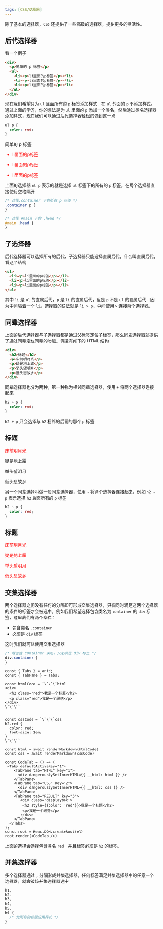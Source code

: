 ```yaml
---
tags: [CSS/选择器]
---
```


除了基本的选择器，`CSS` 还提供了一些高级的选择器，提供更多的灵活性。

## 后代选择器

看一个例子

```html
<div>
  <p>简单的 p 标签</p>
  <ul>
    <li><p>li里面的p标签</p></li>
    <li><p>li里面的p标签</p></li>
    <li><p>li里面的p标签</p></li>
  </ul>
</div>
```

现在我们希望只为 `ul` 里面所有的 `p` 标签添加样式，在 `ul` 外面的 `p` 不添加样式。通过上面的学习，你的想法是为 `ul` 里面的 `p` 添加一个类名，然后通过类名选择器添加样式，现在我们可以通过后代选择器轻松的做到这一点

```css
ul p {
  color: red;
}
```

<div class="displaybox">
  <p>简单的 p 标签</p>
  <ul style="color: red;">
    <li><p>li里面的p标签</p></li>
    <li><p>li里面的p标签</p></li>
    <li><p>li里面的p标签</p></li>
  </ul>
</div>

上面的选择器 `ul p` 表示的就是选择 `ul` 标签下的所有的 `p` 标签，在两个选择器直接使用空格隔开

```css
/* 选择.container 下的所有 p 标签 */
.container p {
}

/* 选择 #main 下的 .head */
#main .head {
}
```

## 子选择器

后代选择器可以选择所有的后代，子选择器只能选择直属后代，什么叫直属后代，看这个结构

```html
<ul>
  <li><p>li里面的p标签</p></li>
  <li><p>li里面的p标签</p></li>
  <li><p>li里面的p标签</p></li>
</ul>
```

其中 `li` 是 `ul` 的直属后代，`p` 是 `li` 的直属后代，但是 `p` 不是 `ul` 的直属后代，因为中间隔着一个 `li`。选择器的语法就是 `li > p`，中间使用 `>` 连接两个选择器。

## 同辈选择器

上面的后代选择器与子选择器都是通过父标签定位子标签，那么同辈选择器就提供了通过同辈定位同辈的功能。假设有如下的 HTML 结构

```html
<div>
  <h2>标题</h2>
  <p>床前明月光</p>
  <p>疑是地上霜</p>
  <p>举头望明月</p>
  <p>低头思故乡</p>
</div>
```

同辈选择器也分为两种，第一种称为相邻同辈选择器，使用 `+` 将两个选择器连接起来

```css
h2 + p {
  color: red;
}
```

`h2 + p` 只会选择与 `h2` 相邻的后面的那个 `p` 标签


<div class="displaybox">
  <h2>标题</h2>
  <p style="color: red;">床前明月光</p>
  <p>疑是地上霜</p>
  <p>举头望明月</p>
  <p>低头思故乡</p>
</div>


另一个同辈选择叫做一般同辈选择器，使用 `~` 将两个选择器连接起来，例如 `h2 ~ p` 表示选择 `h2` 后面所有的 `p` 标签

```css
h2 ~ p {
  color: red;
}
```

<div class="displaybox">
  <h2>标题</h2>
  <p style="color: red;">床前明月光</p>
  <p style="color: red;">疑是地上霜</p>
  <p style="color: red;">举头望明月</p>
  <p style="color: red;">低头思故乡</p>
</div>

## 交集选择器

两个选择器之间没有任何的分隔即可形成交集选择器，只有同时满足这两个选择器的条件的标签才会被选中。例如我们希望选择包含类名为 `container` 的 `div` 标签，这里我们有两个条件：

- 包含类名 `.container`
- 必须是 `div` 标签

这时我们就可以使用交集选择器

```css
/* 既包含 container 类名，又必须是 div 标签 */
div.container {
}
```

```antd
const { Tabs } = antd;
const { TabPane } = Tabs;

const htmlCode = `\`\`\`html
<div>
  <h2 class="red">我是一个标题</h2>
  <p class="red">我是一个段落</p>
</div>
\`\`\``


const cssCode = `\`\`\`css
h2.red {
  color: red;
  font-size: 2em;
}
\`\`\``

const html = await renderMarkdown(htmlCode)
const css = await renderMarkdown(cssCode)

const CodeTab = () => (
 <Tabs defaultActiveKey="1">
    <TabPane tab="HTML" key="1">
      <div dangerouslySetInnerHTML={{ __html: html }} />
    </TabPane>
    <TabPane tab="CSS" key="2">
      <div dangerouslySetInnerHTML={{ __html: css }} />
    </TabPane>
    <TabPane tab="RESULT" key="3">
       <div class='displaybox'>
        <h2 style={{color: 'red'}}>我是一个标题</h2>
        <p>我是一个段落</p>
       </div>
    </TabPane>
  </Tabs>
);
const root = ReactDOM.createRoot(el)
root.render(<CodeTab />)
```

上面的选择会选择包含类名 `red`，并且标签必须是 `h2` 的标签。

## 并集选择器

多个选择器通过 `,` 分隔形成并集选择器，任何标签满足并集选择器中的任意一个选择器，就会被该并集选择器选中

```css
h1,
h2,
h3,
h4,
h5,
h6 {
  /* 为所有的标题应用样式 */
}
```
